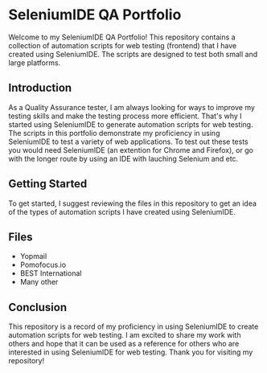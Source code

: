 # SeleniumIDE QA Portfolio

Welcome to my SeleniumIDE QA Portfolio! This repository contains a collection of automation scripts for web testing (frontend) that I have created using SeleniumIDE. The scripts are designed to test both small and large platforms.

## Introduction

As a Quality Assurance tester, I am always looking for ways to improve my testing skills and make the testing process more efficient. That's why I started using SeleniumIDE to generate automation scripts for web testing. The scripts in this portfolio demonstrate my proficiency in using SeleniumIDE to test a variety of web applications. To test out these tests you would need SeleniumIDE (an extention for Chrome and Firefox), or go with the longer route by using an IDE with lauching Selenium and etc.

## Getting Started

To get started, I suggest reviewing the files in this repository to get an idea of the types of automation scripts I have created using SeleniumIDE.

## Files

- Yopmail
- Pomofocus.io
- BEST International
- Many other

## Conclusion

This repository is a record of my proficiency in using SeleniumIDE to create automation scripts for web testing. I am excited to share my work with others and hope that it can be used as a reference for others who are interested in using SeleniumIDE for web testing. Thank you for visiting my repository!

